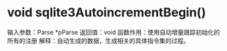 # void sqlite3AutoincrementBegin()
输入参数：Parse *pParse
返回值：void
函数作用：使用自动增量跟踪初始化的所有的注册
解释：自动生成的数据，生成相关的具体指令集的过程。
